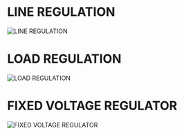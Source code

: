 # LINE REGULATION
![LINE REGULATION](https://user-images.githubusercontent.com/101441389/164708833-f437a9a0-732a-4605-a0de-64db7596c8a6.PNG)

# LOAD REGULATION
![LOAD REGULATION](https://user-images.githubusercontent.com/101441389/164709391-c26e1c05-3576-4f7b-8051-2140c65ecd9f.PNG)

# FIXED VOLTAGE REGULATOR
![FIXED VOLTAGE REGULATOR](https://user-images.githubusercontent.com/101441389/164710261-d1f75cb9-9938-4b53-9579-b172499773d1.PNG)
